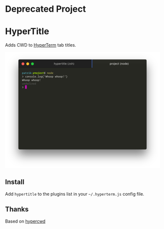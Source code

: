 # Deprecated Project

# HyperTitle
Adds CWD to [HyperTerm](https://hyperterm.org) tab titles.

![](screenshot.png)

## Install
Add `hypertitle` to the plugins list in your `~/.hyperterm.js` config file.

## Thanks
Based on [hypercwd](https://github.com/hharnisc/hypercwd)
